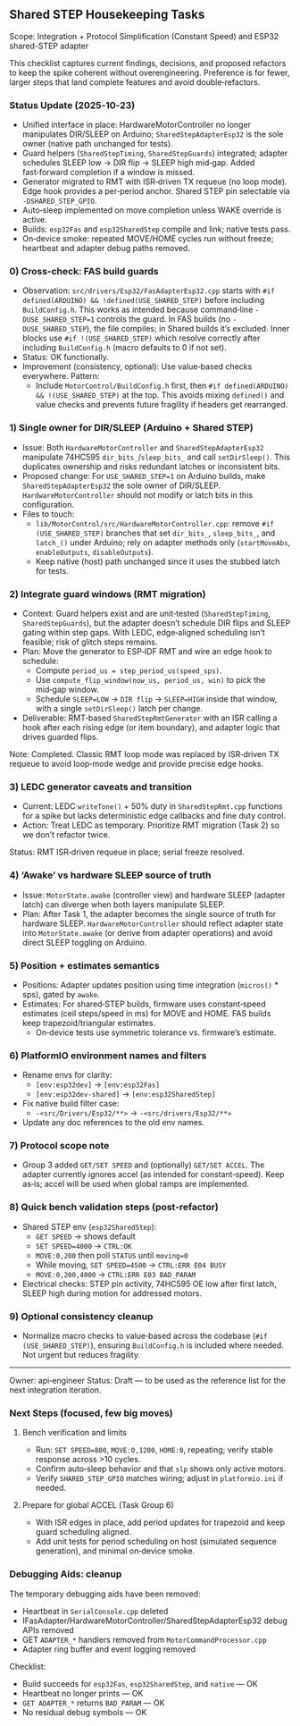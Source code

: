 ## Shared STEP Housekeeping Tasks

Scope: Integration + Protocol Simplification (Constant Speed) and ESP32 shared-STEP adapter

This checklist captures current findings, decisions, and proposed refactors to keep the spike coherent without overengineering. Preference is for fewer, larger steps that land complete features and avoid double‑refactors.

### Status Update (2025‑10‑23)
- Unified interface in place: HardwareMotorController no longer manipulates DIR/SLEEP on Arduino; `SharedStepAdapterEsp32` is the sole owner (native path unchanged for tests).
- Guard helpers (`SharedStepTiming`, `SharedStepGuards`) integrated; adapter schedules SLEEP low → DIR flip → SLEEP high mid‑gap. Added fast‑forward completion if a window is missed.
- Generator migrated to RMT with ISR‑driven TX requeue (no loop mode). Edge hook provides a per‑period anchor. Shared STEP pin selectable via `-DSHARED_STEP_GPIO`.
- Auto‑sleep implemented on move completion unless WAKE override is active.
- Builds: `esp32Fas` and `esp32SharedStep` compile and link; native tests pass.
- On‑device smoke: repeated MOVE/HOME cycles run without freeze; heartbeat and adapter debug paths removed.

### 0) Cross‑check: FAS build guards
- Observation: `src/drivers/Esp32/FasAdapterEsp32.cpp` starts with `#if defined(ARDUINO) && !defined(USE_SHARED_STEP)` before including `BuildConfig.h`. This works as intended because command‑line `-DUSE_SHARED_STEP=1` controls the guard. In FAS builds (no `-DUSE_SHARED_STEP`), the file compiles; in Shared builds it’s excluded. Inner blocks use `#if !(USE_SHARED_STEP)` which resolve correctly after including `BuildConfig.h` (macro defaults to 0 if not set).
- Status: OK functionally.
- Improvement (consistency, optional): Use value‑based checks everywhere. Pattern:
  - Include `MotorControl/BuildConfig.h` first, then `#if defined(ARDUINO) && !(USE_SHARED_STEP)` at the top. This avoids mixing `defined()` and value checks and prevents future fragility if headers get rearranged.

### 1) Single owner for DIR/SLEEP (Arduino + Shared STEP)
- Issue: Both `HardwareMotorController` and `SharedStepAdapterEsp32` manipulate 74HC595 `dir_bits_`/`sleep_bits_` and call `setDirSleep()`. This duplicates ownership and risks redundant latches or inconsistent bits.
- Proposed change: For `USE_SHARED_STEP=1` on Arduino builds, make `SharedStepAdapterEsp32` the sole owner of DIR/SLEEP. `HardwareMotorController` should not modify or latch bits in this configuration.
- Files to touch:
  - `lib/MotorControl/src/HardwareMotorController.cpp`: remove `#if (USE_SHARED_STEP)` branches that set `dir_bits_`, `sleep_bits_`, and `latch_()` under Arduino; rely on adapter methods only (`startMoveAbs`, `enableOutputs`, `disableOutputs`).
  - Keep native (host) path unchanged since it uses the stubbed latch for tests.

### 2) Integrate guard windows (RMT migration)
- Context: Guard helpers exist and are unit‑tested (`SharedStepTiming`, `SharedStepGuards`), but the adapter doesn’t schedule DIR flips and SLEEP gating within step gaps. With LEDC, edge‑aligned scheduling isn’t feasible; risk of glitch steps remains.
- Plan: Move the generator to ESP‑IDF RMT and wire an edge hook to schedule:
  - Compute `period_us = step_period_us(speed_sps)`.
  - Use `compute_flip_window(now_us, period_us, win)` to pick the mid‑gap window.
  - Schedule `SLEEP=LOW` → `DIR flip` → `SLEEP=HIGH` inside that window, with a single `setDirSleep()` latch per change.
- Deliverable: RMT‑based `SharedStepRmtGenerator` with an ISR calling a hook after each rising edge (or item boundary), and adapter logic that drives guarded flips.

Note: Completed. Classic RMT loop mode was replaced by ISR‑driven TX requeue to avoid loop‑mode wedge and provide precise edge hooks.

### 3) LEDC generator caveats and transition
- Current: LEDC `writeTone()` + 50% duty in `SharedStepRmt.cpp` functions for a spike but lacks deterministic edge callbacks and fine duty control.
- Action: Treat LEDC as temporary. Prioritize RMT migration (Task 2) so we don’t refactor twice.

Status: RMT ISR‑driven requeue in place; serial freeze resolved.

### 4) ‘Awake’ vs hardware SLEEP source of truth
- Issue: `MotorState.awake` (controller view) and hardware SLEEP (adapter latch) can diverge when both layers manipulate SLEEP.
- Plan: After Task 1, the adapter becomes the single source of truth for hardware SLEEP. `HardwareMotorController` should reflect adapter state into `MotorState.awake` (or derive from adapter operations) and avoid direct SLEEP toggling on Arduino.

### 5) Position + estimates semantics
- Positions: Adapter updates position using time integration (`micros()` * sps), gated by `awake`.
- Estimates: For shared‑STEP builds, firmware uses constant‑speed estimates (ceil steps/speed in ms) for MOVE and HOME. FAS builds keep trapezoid/triangular estimates.
  - On‑device tests use symmetric tolerance vs. firmware’s estimate.

### 6) PlatformIO environment names and filters
- Rename envs for clarity:
  - `[env:esp32dev]` → `[env:esp32Fas]`
  - `[env:esp32dev-shared]` → `[env:esp32SharedStep]`
- Fix native build filter case:
  - `-<src/Drivers/Esp32/**>` → `-<src/drivers/Esp32/**>`
- Update any doc references to the old env names.

### 7) Protocol scope note
- Group 3 added `GET/SET SPEED` and (optionally) `GET/SET ACCEL`. The adapter currently ignores accel (as intended for constant‑speed). Keep as‑is; accel will be used when global ramps are implemented.

### 8) Quick bench validation steps (post‑refactor)
- Shared STEP env (`esp32SharedStep`):
  - `GET SPEED` → shows default
  - `SET SPEED=4000` → `CTRL:OK`
  - `MOVE:0,200` then poll `STATUS` until `moving=0`
  - While moving, `SET SPEED=4500` → `CTRL:ERR E04 BUSY`
  - `MOVE:0,200,4000` → `CTRL:ERR E03 BAD_PARAM`
- Electrical checks: STEP pin activity, 74HC595 OE low after first latch, SLEEP high during motion for addressed motors.

### 9) Optional consistency cleanup
- Normalize macro checks to value‑based across the codebase (`#if (USE_SHARED_STEP)`), ensuring `BuildConfig.h` is included where needed. Not urgent but reduces fragility.

---

Owner: api‑engineer
Status: Draft — to be used as the reference list for the next integration iteration.

### Next Steps (focused, few big moves)
1) Bench verification and limits
   - Run: `SET SPEED=800`, `MOVE:0,1200`, `HOME:0`, repeating; verify stable response across >10 cycles.
   - Confirm auto‑sleep behavior and that `slp` shows only active motors.
   - Verify `SHARED_STEP_GPIO` matches wiring; adjust in `platformio.ini` if needed.

2) Prepare for global ACCEL (Task Group 6)
   - With ISR edges in place, add period updates for trapezoid and keep guard scheduling aligned.
   - Add unit tests for period scheduling on host (simulated sequence generation), and minimal on‑device smoke.

### Debugging Aids: cleanup
The temporary debugging aids have been removed:
- Heartbeat in `SerialConsole.cpp` deleted
- IFasAdapter/HardwareMotorController/SharedStepAdapterEsp32 debug APIs removed
- GET `ADAPTER_*` handlers removed from `MotorCommandProcessor.cpp`
- Adapter ring buffer and event logging removed

Checklist:
- Build succeeds for `esp32Fas`, `esp32SharedStep`, and `native` — OK
- Heartbeat no longer prints — OK
- `GET ADAPTER_*` returns `BAD_PARAM` — OK
- No residual debug symbols — OK
